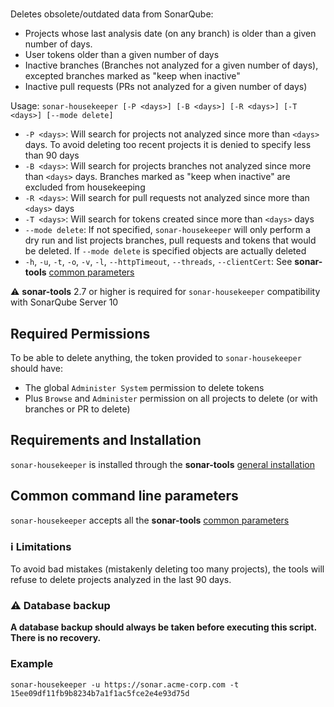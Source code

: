 # <a name="sonar-housekeeper">

Deletes obsolete/outdated data from SonarQube:
- Projects whose last analysis date (on any branch) is older than a given number of days.
- User tokens older than a given number of days
- Inactive branches (Branches not analyzed for a given number of days), excepted branches marked as "keep when inactive"
- Inactive pull requests (PRs not analyzed for a given number of days)

Usage: `sonar-housekeeper [-P <days>] [-B <days>] [-R <days>] [-T <days>] [--mode delete]`

- `-P <days>`: Will search for projects not analyzed since more than `<days>` days.
To avoid deleting too recent projects it is denied to specify less than 90 days
- `-B <days>`: Will search for projects branches not analyzed since more than `<days>` days.
Branches marked as "keep when inactive" are excluded from housekeeping
- `-R <days>`: Will search for pull requests not analyzed since more than `<days>` days
- `-T <days>`: Will search for tokens created since more than `<days>` days
- `--mode delete`: If not specified, `sonar-housekeeper` will only perform a dry run and list projects
branches, pull requests and tokens that would be deleted.
If `--mode delete` is specified objects are actually deleted
- `-h`, `-u`, `-t`, `-o`, `-v`, `-l`, `--httpTimeout`, `--threads`, `--clientCert`: See **sonar-tools** [common parameters](https://github.com/okorach/sonar-tools/blob/master/README.md)


:warning: **sonar-tools** 2.7 or higher is required for `sonar-housekeeper` compatibility with SonarQube Server 10

## Required Permissions

To be able to delete anything, the token provided to `sonar-housekeeper` should have:
- The global `Administer System` permission to delete tokens
- Plus `Browse` and `Administer` permission on all projects to delete (or with branches or PR to delete)

## Requirements and Installation

`sonar-housekeeper` is installed through the **sonar-tools** [general installation](https://github.com/okorach/sonar-tools/blob/master/README.md#install)

## Common command line parameters

`sonar-housekeeper` accepts all the **sonar-tools** [common parameters](https://github.com/okorach/sonar-tools/blob/master/README.md)

### :information_source: Limitations
To avoid bad mistakes (mistakenly deleting too many projects), the tools will refuse to delete projects analyzed in the last 90 days.

### :warning: Database backup
**A database backup should always be taken before executing this script. There is no recovery.**

### Example
```
sonar-housekeeper -u https://sonar.acme-corp.com -t 15ee09df11fb9b8234b7a1f1ac5fce2e4e93d75d
```
